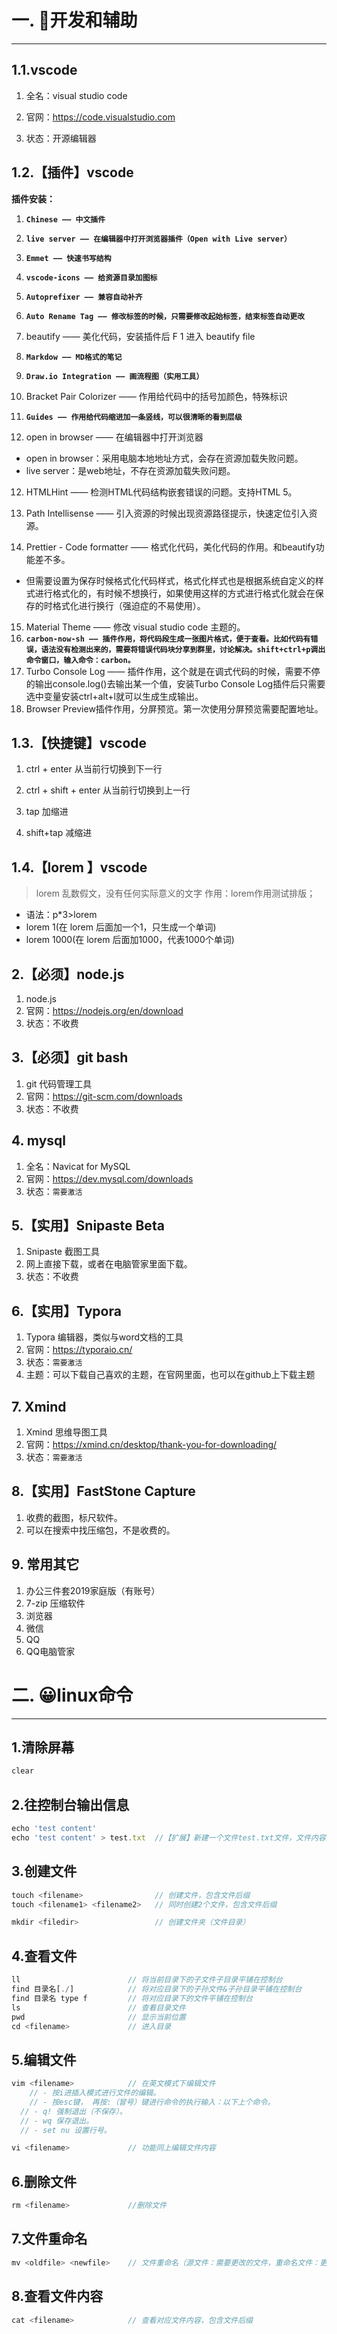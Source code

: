 # 一. 🚀开发和辅助

---

## 1.1.vscode

1. 全名：visual studio code

2. 官网：https://code.visualstudio.com

3. 状态：开源编辑器

## 1.2.【插件】vscode

**插件安装：**

1. **`Chinese —— 中文插件`**

2. **`live server —— 在编辑器中打开浏览器插件（Open with Live server）`**

3. **`Emmet —— 快速书写结构`**

4. **`vscode-icons —— 给资源目录加图标`**

5. **`Autoprefixer —— 兼容自动补齐`**

6. **`Auto Rename Tag —— 修改标签的时候，只需要修改起始标签，结束标签自动更改`**

7. beautify —— 美化代码，安装插件后 F 1 进入 beautify file

8. **`Markdow —— MD格式的笔记`**

9. **`Draw.io Integration —— 画流程图（实用工具）`**

10. Bracket Pair Colorizer —— 作用给代码中的括号加颜色，特殊标识 

11. **`Guides —— 作用给代码缩进加一条竖线，可以很清晰的看到层级`**

    

12. open in browser —— 在编辑器中打开浏览器

- open in browser：采用电脑本地地址方式，会存在资源加载失败问题。
- live server：是web地址，不存在资源加载失败问题。

12. HTMLHint —— 检测HTML代码结构嵌套错误的问题。支持HTML 5。

13. Path Intellisense —— 引入资源的时候出现资源路径提示，快速定位引入资源。

14. Prettier - Code formatter —— 格式化代码，美化代码的作用。和beautify功能差不多。

- 但需要设置为保存时候格式化代码样式，格式化样式也是根据系统自定义的样式进行格式化的，有时候不想换行，如果使用这样的方式进行格式化就会在保存的时格式化进行换行（强迫症的不易使用）。

15. Material Theme —— 修改 visual studio code 主题的。
16. **`carbon-now-sh —— 插件作用，将代码段生成一张图片格式，便于查看。比如代码有错误，语法没有检测出来的，需要将错误代码块分享到群里，讨论解决。shift+ctrl+p调出命令窗口，输入命令：carbon。`**
17. Turbo Console Log —— 插件作用，这个就是在调式代码的时候，需要不停的输出console.log()去输出某一个值，安装Turbo Console Log插件后只需要选中变量安装ctrl+alt+l就可以生成生成输出。
18. Browser Preview插件作用，分屏预览。第一次使用分屏预览需要配置地址。



## 1.3.【快捷键】vscode

1. ctrl + enter 从当前行切换到下一行

2. ctrl + shift + enter 从当前行切换到上一行

2. tap 加缩进

2. shift+tap 减缩进



## 1.4.【lorem 】vscode

> lorem 乱数假文，没有任何实际意义的文字
> 作用：lorem作用测试排版；

- 语法：p*3>lorem
- lorem 1(在 lorem 后面加一个1，只生成一个单词)
- lorem 1000(在 lorem 后面加1000，代表1000个单词) 

## 2.【必须】node.js

1. node.js
2. 官网：https://nodejs.org/en/download
3. 状态：不收费

## 3.【必须】git bash

1. git 代码管理工具
2. 官网：https://git-scm.com/downloads
3. 状态：不收费

## 4. mysql

1. 全名：Navicat for MySQL
2. 官网：https://dev.mysql.com/downloads
3. 状态：`需要激活`

## 5.【实用】Snipaste Beta

1. Snipaste 截图工具
2. 网上直接下载，或者在电脑管家里面下载。
3. 状态：不收费

## 6.【实用】Typora

1. Typora 编辑器，类似与word文档的工具
2. 官网：https://typoraio.cn/
3. 状态：`需要激活`
4. 主题：可以下载自己喜欢的主题，在官网里面，也可以在github上下载主题

## 7. Xmind

1. Xmind 思维导图工具
2. 官网：https://xmind.cn/desktop/thank-you-for-downloading/
3. 状态：`需要激活`


## 8.【实用】FastStone Capture
1. 收费的截图，标尺软件。
1. 可以在搜索中找压缩包，不是收费的。


## 9. 常用其它

1. 办公三件套2019家庭版（有账号）
3. 7-zip 压缩软件
4. 浏览器
5. 微信
6. QQ
7. QQ电脑管家



# 二. 😀linux命令

---

## 1.清除屏幕

```javascript
clear
```

## 2.往控制台输出信息

```javascript
echo 'test content'
echo 'test content' > test.txt  //【扩展】新建一个文件test.txt文件，文件内容是test content。
```

## 3.创建文件

```javascript
touch <filename>                // 创建文件，包含文件后缀
touch <filename1> <filename2>   // 同时创建2个文件，包含文件后缀

mkdir <filedir>                 // 创建文件夹（文件目录）
```

## 4.查看文件

```javascript
ll                        // 将当前目录下的子文件子目录平铺在控制台
find 目录名[./]            // 将对应目录下的子孙文件&子孙目录平铺在控制台
find 目录名 type f         // 将对应目录下的文件平铺在控制台
ls                        // 查看目录文件
pwd                       // 显示当前位置
cd <filename>             // 进入目录
```

## 5.编辑文件

```javascript
vim <filename>            // 在英文模式下编辑文件
	// - 按i进插入模式进行文件的编辑。
	// - 按esc键， 再按:（冒号）键进行命令的执行输入：以下上个命令。
  // - q! 强制退出（不保存）。
  // - wq 保存退出。
  // - set nu 设置行号。

vi <filename>             // 功能同上编辑文件内容
```

## 6.删除文件

```javascript
rm <filename>             //删除文件
```

## 7.文件重命名

```javascript
mv <oldfile> <newfile>    // 文件重命名（源文件：需要更改的文件，重命名文件：更改后的文件）
```

## 8.查看文件内容

```javascript
cat <filename>            // 查看对应文件内容，包含文件后缀
```

